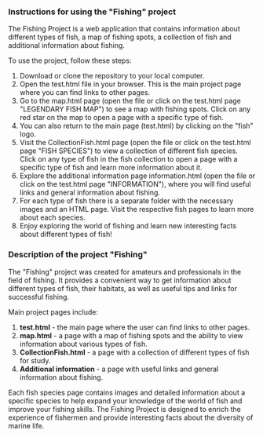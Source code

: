 ### Instructions for using the "Fishing" project

The Fishing Project is a web application that contains information about different types of fish, a map of fishing spots, a collection of fish and additional information about fishing.

To use the project, follow these steps:
1. Download or clone the repository to your local computer.
2. Open the test.html file in your browser. This is the main project page where you can find links to other pages.
3. Go to the map.html page (open the file or click on the test.html page "LEGENDARY FISH MAP") to see a map with fishing spots. Click on any red star on the map to open a page with a specific type of fish.
4. You can also return to the main page (test.html) by clicking on the "fish" logo.
5. Visit the CollectionFish.html page (open the file or click on the test.html page "FISH SPECIES") to view a collection of different fish species. Click on any type of fish in the fish collection to open a page with a specific type of fish and learn more information about it.
6. Explore the additional information page information.html (open the file or click on the test.html page "INFORMATION"), where you will find useful links and general information about fishing.
7. For each type of fish there is a separate folder with the necessary images and an HTML page. Visit the respective fish pages to learn more about each species.
8. Enjoy exploring the world of fishing and learn new interesting facts about different types of fish!

### Description of the project "Fishing"

The "Fishing" project was created for amateurs and professionals in the field of fishing. It provides a convenient way to get information about different types of fish, their habitats, as well as useful tips and links for successful fishing.

Main project pages include:
1. **test.html** - the main page where the user can find links to other pages.
2. **map.html** - a page with a map of fishing spots and the ability to view information about various types of fish.
3. **CollectionFish.html** - a page with a collection of different types of fish for study.
4. **Additional information** - a page with useful links and general information about fishing.

Each fish species page contains images and detailed information about a specific species to help expand your knowledge of the world of fish and improve your fishing skills.
The Fishing Project is designed to enrich the experience of fishermen and provide interesting facts about the diversity of marine life.
